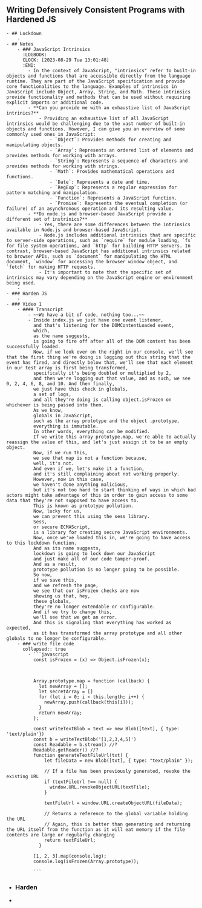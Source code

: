 ## Writing Defensively Consistent Programs with Hardened JS
	- ## Lockdown
		-
	- ## Notes
		- ### JavaScript Intrinsics
		  :LOGBOOK:
		  CLOCK: [2023-08-29 Tue 13:01:48]
		  :END:
			- In the context of JavaScript, "intrinsics" refer to built-in objects and functions that are accessible directly from the language runtime. They are part of the JavaScript specification and provide core functionalities to the language. Examples of intrinsics in JavaScript include ﻿Object, ﻿Array, ﻿String, and ﻿Math. These intrinsics provide functionality and methods that can be used without requiring explicit imports or additional code.
			- **Can you provide me with an exhaustive list of JavaScript intrinics?**
				- Providing an exhaustive list of all JavaScript intrinsics would be challenging due to the vast number of built-in objects and functions. However, I can give you an overview of some commonly used ones in JavaScript:
					- `Object`: Provides methods for creating and manipulating objects.
					- `Array`: Represents an ordered list of elements and provides methods for working with arrays.
					- `String`: Represents a sequence of characters and provides methods for working with strings.
					- `Math`: Provides mathematical operations and functions.
					- `Date`: Represents a date and time.
					- `RegExp`: Represents a regular expression for pattern matching and manipulation.
					- `Function`: Represents a JavaScript function.
					- `Promise`: Represents the eventual completion (or failure) of an asynchronous operation and its resulting value.
			- **Do node.js and browser-based JavaScript provide a different set of instrinics?**
				- Yes, there are some differences between the intrinsics available in Node.js and browser-based JavaScript.
				- Node.js includes additional intrinsics that are specific to server-side operations, such as `require` for module loading, `fs` for file system operations, and `http` for building HTTP servers. In contrast, browser-based JavaScript has additional intrinsics related to browser APIs, such as `document` for manipulating the HTML document, `window` for accessing the browser window object, and `fetch` for making HTTP requests.
				- It's important to note that the specific set of intrinsics may vary depending on the JavaScript engine or environment being used.
		-
	- ### Harden JS
		-
	- ### Video 1
		- #### Transcript
			- ~~We have a bit of code, nothing too...~~
			- Inside index.js we just have one event listener,
			  and that's listening for the DOMContentLoaded event,
			  which,
			  as the name suggests,
			  is going to fire off after all of the DOM content has been successfully loaded.
			  Now, if we look over on the right in our console, we'll see that the first thing we're doing is logging out this string that the event has fired, and directly below that, we'll see that each element in our test array is first being transformed,
			  specifically it's being doubled or multiplied by 2,
			  and then we're logging out that value, and as such, we see 0, 2, 4, 6, 8, and 10. And then finally,
			  we just have this check in globals,
			  a set of logs,
			  and all they're doing is calling object.isFrozen on whichever is being passed into them.
			  As we know,
			  globals in JavaScript,
			  such as the array prototype and the object .prototype,
			  everything is immutable.
			  In other words, everything can be modified.
			  If we write this array prototype.map, we're able to actually reassign the value of this, and let's just assign it to be an empty object.
			  Now, if we run this,
			  we see that map is not a function because,
			  well, it's not.
			  And even if we, let's make it a function,
			  and it's still complaining about not working properly.
			  However, now in this case,
			  we haven't done anything malicious,
			  but it's not too hard to start thinking of ways in which bad actors might take advantage of this in order to gain access to some data that they're not supposed to have access to.
			  This is known as prototype pollution.
			  Now, lucky for us,
			  we can prevent this using the sess library.
			  Sess,
			  or secure ECMAScript,
			  is a library for creating secure JavaScript environments.
			  Now, once we've loaded this in, we're going to have access to this lockdown function.
			  And as its name suggests,
			  lockdown is going to lock down our JavaScript
			  and just make all of our code tamper-proof.
			  And as a result,
			  prototype pollution is no longer going to be possible.
			  So now,
			  if we save this,
			  and we refresh the page,
			  we see that our isFrozen checks are now
			  showing us that, hey,
			  these globals,
			  they're no longer extendable or configurable.
			  And if we try to change this,
			  we'll see that we get an error.
			  And this is signaling that everything has worked as expected,
			  as it has transformed the array prototype and all other globals to no longer be configurable.
		- ### write file code
		  collapsed:: true
			- ```javascript
			  const isFrozen = (x) => Object.isFrozen(x);
			  
			  
			  
			  Array.prototype.map = function (callback) {
			    let newArray = [];
			    let secretArray = []
			    for (let i = 0; i < this.length; i++) {
			      newArray.push(callback(this[i]));
			    }
			    return newArray;
			  };
			  
			  const writeTextBlob = text => new Blob([text], { type: 'text/plain'})
			  const b = writeTextBlob('[1,2,3,4,5]') 
			  const Readable = b.stream() //?
			  Readable.getReader() //?
			  function generateTextFileUrl(txt) {
			      let fileData = new Blob([txt], { type: "text/plain" });
			    
			      // If a file has been previously generated, revoke the existing URL
			      if (textFileUrl !== null) {
			        window.URL.revokeObjectURL(textFile);
			      }
			    
			      textFileUrl = window.URL.createObjectURL(fileData);
			    
			      // Returns a reference to the global variable holding the URL
			      // Again, this is better than generating and returning the URL itself from the function as it will eat memory if the file contents are large or regularly changing
			      return textFileUrl;
			    }
			  
			  [1, 2, 3].map(console.log);
			  console.log(isFrozen(Array.prototype));
			  
			  ```
- ### Harden
-